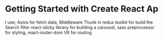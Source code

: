 # Getting Started with Create React Ap

I use;
    Axios for fetch data,
    Middleware Thunk in redux toolkit for build the Search filter 
    react-slicky library for building a carousel,
    sass preprocessor for styling,
    react-router-dom V6 for routing 
    
